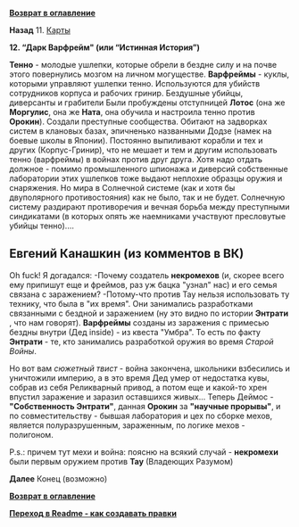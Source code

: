 **[Возврат в оглавление](index.md)**

**Назад** 11. [Карты](11.md)

**12. “Дарк Варфрейм" (или “Истинная История”)**

**Тенно** - молодые ушлепки, которые обрели в бездне силу и на почве этого повернулись мозгом на личном могуществе.
**Варфреймы** - куклы, которыми управляют ушлепки тенно. Используются для убийств сотрудников корпуса и рабочих гринир. Бездушные убийцы, диверсанты и грабители
Были пробуждены отступницей **Лотос** (она же **Моргулис**, она же **Ната**, она обучила и настроила тенно против **Орокин**). 
Создали преступные сообщества. Обитают на задворках систем в клановых базах, эпичненько названными Додзе (намек на боевые школы в Японии).  Постоянно выпиливают корабли и тех и других (Корпус-Гринир), что не мешает и тем и другим использовать тенно (варфреймы) в войнах против друг друга. Хотя надо отдать должное - помимо промышленного шпионажа и диверсий собственные лаборатории этих ушлепков тоже выдают неплохие образцы оружия и снаряжения. 
Но мира в Солнечной системе (как и хотя бы двуполярного противостояния) как не было, так и не будет. Солнечную систему раздирают противоречия и вечная борьба между преступными синдикатами (в которых опять же наемниками участвуют пресловутые убийцы тенно)....

## **Евгений Канашкин** (из комментов в ВК)
Oh fuck!
Я догадался:
-Почему создатель **некромехов** (и, скорее всего ему припишут еще и фреймов, раз уж бацка "узнал" нас) и его семья связана с заражением?
-Потому-что против Тау нельзя использовать ту технику, что была в "их время". Они занимались разработками связанными с бездной и заражением (ну это видно по истории **Энтрати** , что нам говорят). **Варфреймы** созданы из заражения с примесью бездны внутри (Дед inside) - из квеста "Умбра". То есть по факту **Энтрати** - те, кто занимались разработкой оружия во время _Старой Войны_.

Но вот вам _сюжетный твист_ - война закончена, школьники взбесились и уничтожили империю, а в это время Дед умер от недостатка кувы, собрав из себя Реликварный привод, а потом еще и какой-то хрен впустил заражение и заразил оставшихся живых... Теперь Деймос - **"Собственность Энтрати"**, данная **Орокин** за **"научные прорывы"**, и по совместительству - бывшая лаборатория и цех по сборке мехов, является полуразрушенным, зараженным, по логике мехов - полигоном.

P.s.: причем тут мехи и война: поясню на всякий случай - **некромехи** были первым оружием против **Тау** (Владеющих Разумом)



**Далее** Конец (возможно)

**[Возврат в оглавление](index.md)**

**[Переход в Readme - как создавать правки](https://github.com/crackedmind/warframe-brief-guide)**
